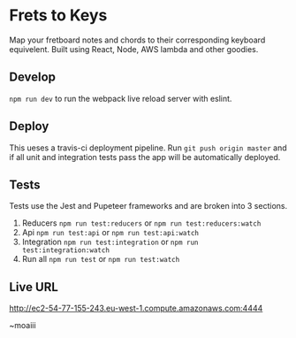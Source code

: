 # Frets to Keys

Map your fretboard notes and chords to their corresponding keyboard equivelent. 
Built using React, Node, AWS lambda and other goodies. 

## Develop
`npm run dev` to run the webpack live reload server with eslint. 

## Deploy
This ueses a travis-ci deployment pipeline. Run `git push origin master` and if all unit and integration tests pass the app will be automatically deployed.

## Tests
Tests use the Jest and Pupeteer frameworks and are broken into 3 sections.

1. Reducers
`npm run test:reducers` or `npm run test:reducers:watch`
2. Api
`npm run test:api` or `npm run test:api:watch`
3. Integration
`npm run test:integration` or `npm run test:integration:watch`
4. Run all
`npm run test` or `npm run test:watch`

## Live URL
http://ec2-54-77-155-243.eu-west-1.compute.amazonaws.com:4444

~moaiii
